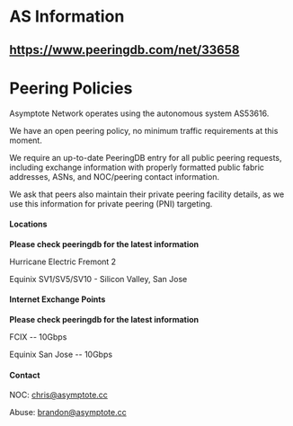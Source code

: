 # AS Information

https://www.peeringdb.com/net/33658
---

# Peering Policies

Asymptote Network operates using the autonomous system AS53616.

We have an open peering policy, no minimum traffic requirements at this moment.

We require an up-to-date PeeringDB entry for all public peering requests, including exchange information with properly formatted public fabric addresses, ASNs, and NOC/peering contact information.

We ask that peers also maintain their private peering facility details, as we use this information for private peering (PNI) targeting.

#### Locations

**Please check peeringdb for the latest information**

Hurricane Electric Fremont 2

Equinix SV1/SV5/SV10 - Silicon Valley, San Jose

#### Internet Exchange Points

**Please check peeringdb for the latest information**

FCIX -- 10Gbps

Equinix San Jose -- 10Gbps

#### Contact

NOC: chris@asymptote.cc

Abuse: brandon@asymptote.cc
